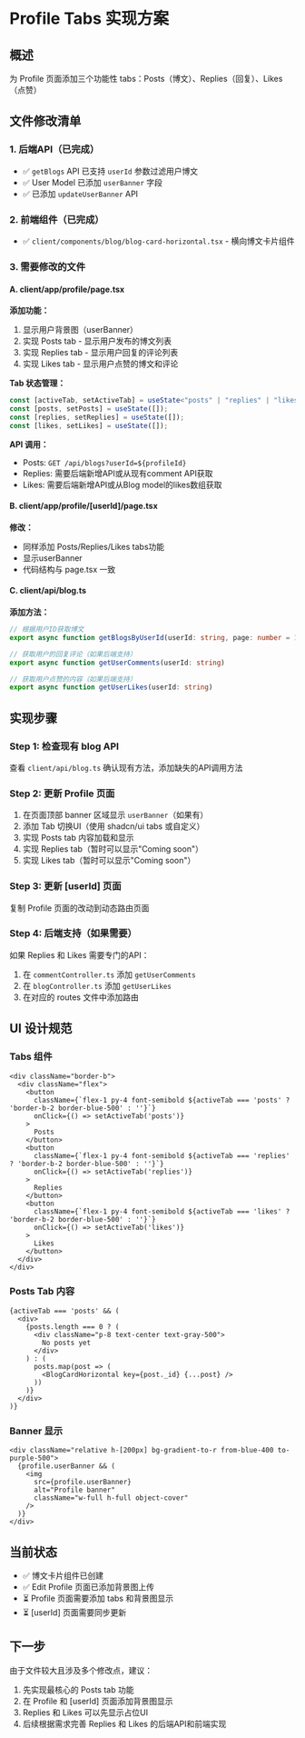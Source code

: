 # Profile Tabs 实现方案

## 概述
为 Profile 页面添加三个功能性 tabs：Posts（博文）、Replies（回复）、Likes（点赞）

## 文件修改清单

### 1. 后端API（已完成）
- ✅ `getBlogs` API 已支持 `userId` 参数过滤用户博文
- ✅ User Model 已添加 `userBanner` 字段
- ✅ 已添加 `updateUserBanner` API

### 2. 前端组件（已完成）
- ✅ `client/components/blog/blog-card-horizontal.tsx` - 横向博文卡片组件

### 3. 需要修改的文件

#### A. client/app/profile/page.tsx
**添加功能：**
1. 显示用户背景图（userBanner）
2. 实现 Posts tab - 显示用户发布的博文列表
3. 实现 Replies tab - 显示用户回复的评论列表
4. 实现 Likes tab - 显示用户点赞的博文和评论

**Tab 状态管理：**
```typescript
const [activeTab, setActiveTab] = useState<"posts" | "replies" | "likes">("posts");
const [posts, setPosts] = useState([]);
const [replies, setReplies] = useState([]);
const [likes, setLikes] = useState([]);
```

**API 调用：**
- Posts: `GET /api/blogs?userId=${profileId}`
- Replies: 需要后端新增API或从现有comment API获取
- Likes: 需要后端新增API或从Blog model的likes数组获取

#### B. client/app/profile/[userId]/page.tsx
**修改：**
- 同样添加 Posts/Replies/Likes tabs功能
- 显示userBanner
- 代码结构与 page.tsx 一致

#### C. client/api/blog.ts
**添加方法：**
```typescript
// 根据用户ID获取博文
export async function getBlogsByUserId(userId: string, page: number = 1, limit: number = 10)

// 获取用户的回复评论（如果后端支持）
export async function getUserComments(userId: string)

// 获取用户点赞的内容（如果后端支持）
export async function getUserLikes(userId: string)
```

## 实现步骤

### Step 1: 检查现有 blog API
查看 `client/api/blog.ts` 确认现有方法，添加缺失的API调用方法

### Step 2: 更新 Profile 页面
1. 在页面顶部 banner 区域显示 `userBanner`（如果有）
2. 添加 Tab 切换UI（使用 shadcn/ui tabs 或自定义）
3. 实现 Posts tab 内容加载和显示
4. 实现 Replies tab（暂时可以显示"Coming soon"）
5. 实现 Likes tab（暂时可以显示"Coming soon"）

### Step 3: 更新 [userId] 页面
复制 Profile 页面的改动到动态路由页面

### Step 4: 后端支持（如果需要）
如果 Replies 和 Likes 需要专门的API：
1. 在 `commentController.ts` 添加 `getUserComments`
2. 在 `blogController.ts` 添加 `getUserLikes`
3. 在对应的 routes 文件中添加路由

## UI 设计规范

### Tabs 组件
```tsx
<div className="border-b">
  <div className="flex">
    <button 
      className={`flex-1 py-4 font-semibold ${activeTab === 'posts' ? 'border-b-2 border-blue-500' : ''}`}
      onClick={() => setActiveTab('posts')}
    >
      Posts
    </button>
    <button 
      className={`flex-1 py-4 font-semibold ${activeTab === 'replies' ? 'border-b-2 border-blue-500' : ''}`}
      onClick={() => setActiveTab('replies')}
    >
      Replies
    </button>
    <button 
      className={`flex-1 py-4 font-semibold ${activeTab === 'likes' ? 'border-b-2 border-blue-500' : ''}`}
      onClick={() => setActiveTab('likes')}
    >
      Likes
    </button>
  </div>
</div>
```

### Posts Tab 内容
```tsx
{activeTab === 'posts' && (
  <div>
    {posts.length === 0 ? (
      <div className="p-8 text-center text-gray-500">
        No posts yet
      </div>
    ) : (
      posts.map(post => (
        <BlogCardHorizontal key={post._id} {...post} />
      ))
    )}
  </div>
)}
```

### Banner 显示
```tsx
<div className="relative h-[200px] bg-gradient-to-r from-blue-400 to-purple-500">
  {profile.userBanner && (
    <img
      src={profile.userBanner}
      alt="Profile banner"
      className="w-full h-full object-cover"
    />
  )}
</div>
```

## 当前状态
- ✅ 博文卡片组件已创建
- ✅ Edit Profile 页面已添加背景图上传
- ⏳ Profile 页面需要添加 tabs 和背景图显示
- ⏳ [userId] 页面需要同步更新

## 下一步
由于文件较大且涉及多个修改点，建议：
1. 先实现最核心的 Posts tab 功能
2. 在 Profile 和 [userId] 页面添加背景图显示
3. Replies 和 Likes 可以先显示占位UI
4. 后续根据需求完善 Replies 和 Likes 的后端API和前端实现
